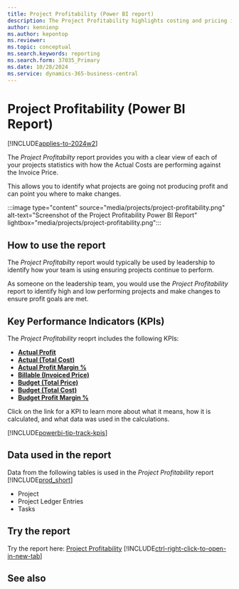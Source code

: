 ```yaml
---
title: Project Profitability (Power BI report)
description: The Project Profitability highlights costing and pricing information against each project.
author: kennienp
ms.author: kepontop
ms.reviewer: 
ms.topic: conceptual
ms.search.keywords: reporting
ms.search.form: 37035_Primary
ms.date: 10/28/2024
ms.service: dynamics-365-business-central
---
```


# Project Profitability (Power BI Report)
[!INCLUDE[applies-to-2024w2](includes/applies-to-2024w2.md)]

The *Project Profitabilty* report provides you with a clear view of each of your projects statistics with how the Actual Costs are performing against the Invoice Price.

This allows you to identify what projects are going not producing profit and can point you where to make changes.

:::image type="content" source="media/projects/project-profitability.png" alt-text="Screenshot of the Project Profitability Power BI Report" lightbox="media/projects/project-profitability.png":::

## How to use the report
The *Project Profitabilty* report would typically be used by leadership to identify how your team is using ensuring projects continue to perform.

As someone on the leadership team, you would use the *Project Profitability* report to identify high and low performing projects and make changes to ensure profit goals are met.

## Key Performance Indicators (KPIs)
The *Project Profitability* reoprt includes the following KPIs:
- [**Actual Profit**](projects-powerbi-app-kpis.md#actual-profit)
- [**Actual (Total Cost)**](projects-powerbi-app-kpis.md#actual-total-cost)
- [**Actual Profit Margin %**](projects-powerbi-app-kpis.md#actual-profit-margin-)
- [**Billable (Invoiced Price)**](projects-powerbi-app-kpis.md#billable-invoiced-price)
- [**Budget (Total Price)**](projects-powerbi-app-kpis.md#budget-total-price)
- [**Budget (Total Cost)**](projects-powerbi-app-kpis.md#budget-total-cost)
- [**Budget Profit Margin %**](projects-powerbi-app-kpis.md#budget-profit-margin-)

Click on the link for a KPI to learn more about what it means, how it is calculated, and what data was used in the calculations. 

[!INCLUDE[powerbi-tip-track-kpis](includes/powerbi-tip-track-kpis.md)]

## Data used in the report
Data from the following tables is used in the *Project Profitability* report [!INCLUDE[prod_short](includes/prod_short.md)]
- Project
- Project Ledger Entries
- Tasks

## Try the report
Try the report here: [Project Profitability](https://businesscentral.dynamics.com?page=37035)
[!INCLUDE[ctrl-right-click-to-open-in-new-tab](includes/ctrl-right-click-to-open-in-new-tab.md)]

## See also
